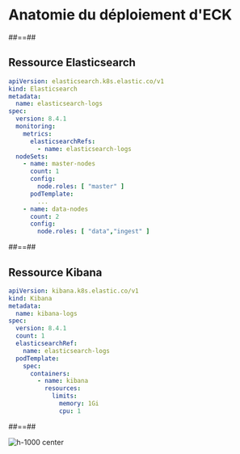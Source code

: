 <!-- .slide: class="transition left sfeir-bg-1" -->

# Anatomie du déploiement d'ECK

##==##

## Ressource Elasticsearch

<!-- .slide: class="with-code-white" -->

```yaml [1-2|6|7-10|12,15,18,21|13,19]
apiVersion: elasticsearch.k8s.elastic.co/v1
kind: Elasticsearch
metadata:
  name: elasticsearch-logs
spec:
  version: 8.4.1
  monitoring:
    metrics:
      elasticsearchRefs:
        - name: elasticsearch-logs
  nodeSets:
    - name: master-nodes
      count: 1
      config:
        node.roles: [ "master" ]
      podTemplate:
        ...
    - name: data-nodes
      count: 2
      config:
        node.roles: [ "data","ingest" ]
```
<!-- .element: class="h-600"-->

##==##

<!-- .slide: class="with-code-white" -->

## Ressource Kibana

```yaml [1-2|6|8-9|10-18]
apiVersion: kibana.k8s.elastic.co/v1
kind: Kibana
metadata:
  name: kibana-logs
spec:
  version: 8.4.1
  count: 1
  elasticsearchRef:
    name: elasticsearch-logs
  podTemplate:
    spec:
      containers:
        - name: kibana
          resources:
            limits:
              memory: 1Gi
              cpu: 1

```
<!-- .element: class="h-600"-->

##==##

![h-1000 center](./assets/images/ECK-schema.svg)
